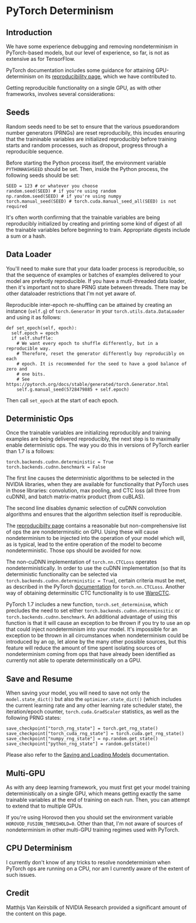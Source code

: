 # PyTorch Determinism

## Introduction

We have some experience debugging and removing nondeterminism in PyTorch-based
models, but our level of experience, so far, is not as extensive as for
TensorFlow.

PyTorch documentation includes some guidance for attaining GPU-determinism on
its [reproducibility page][1], which we have contributed to.

Getting reproducible functionality on a single GPU, as with other frameworks,
involves several considerations:

## Seeds

Random seeds need to be set to ensure that the various psuedorandom number
generators (PRNGs) are reset reproducibily, this incudes ensuring that the
traininable variables are initialized reproducibly before training starts and
random processes, such as dropout, progress through a reproducible sequence.

Before starting the Python process itself, the environment variable
`PYTHONHASHSEED` should be set. Then, inside the Python process, the following
seeds should be set:

```
SEED = 123 # or whatever you choose
random.seed(SEED) # if you're using random
np.random.seed(SEED) # if you're using numpy
torch.manual_seed(SEED) # torch.cuda.manual_seed_all(SEED) is not required
```

It's often worth confirming that the trainable variables are being reproducibly
initialized by creating and printing some kind of digest of all the trainable
variables before beginning to train. Appropriate digests include a sum or a
hash.

## Data Loader

You'll need to make sure that your data loader process is reproducible, so that
the sequence of examples or batches of examples delivered to your model are
prefectly reproducible. If you have a mutli-threaded data loader, then it's
important not to share PRNG state between threads. There may be other
dataloader restrictions that I'm not yet aware of.

Reproducible inter-epoch re-shuffling can be attained by creating
an instance (`self.g`) of `torch.Generator` in your
`torch.utils.data.DataLoader` and using it as follows:

```
def set_epoch(self, epoch):
  self.epoch = epoch
  if self.shuffle:
    # We want every epoch to shuffle differently, but in a reproducible way.
	# Therefore, reset the generator differently buy reproducibly on each
	# epoch. It is recommended for the seed to have a good balance of zero and
	# one bits.
	# See https://pytorch.org/docs/stable/generated/torch.Generator.html
    self.g.manual_seed(5728479885 + self.epoch)
```

Then call `set_epoch` at the start of each epoch.

## Deterministic Ops

Once the trainable variables are initializing reproducibly and training
examples are being delivered reproducibly, the next step is to maximally enable
deterministic ops. The way you do this in versions of PyTorch earlier than 1.7
is a follows:

```
torch.backends.cudnn.deterministic = True
torch.backends.cudnn.benchmark = False
```

The first line causes the deterministic algorithms to be selected in the NVIDIA
libraries, when they are available for functionality that PyTorch uses in those
libraries: convolution, max pooling, and CTC loss (all three from cuDNN), and
batch matrix-matrix product (from cuBLAS).

The second line disables dynamic selection of cuDNN convolution algorithms
and ensures that the algorithm selection itself is reproducible.

The [reproducibilty page][1] contains a reasonable but non-comprehensive list of
ops the are nondeterminsitic on GPU. Using these will cause nondeterminism to
be injected into the operation of your model which will, as is typical, lead to
the entire operation of the model to become nondeterministic. Those ops should
be avoided for now.

The non-cuDNN implementation of `torch.nn.CTCLoss` operates
nondeterministically. In order to use the cuDNN implementation (so that its
deterministic functionality can be selected via
`torch.backends.cudnn.deterministic = True`), certain
criteria must be met, as described in the PyTorch [documentation][4] for
`torch.nn.CTCLoss`. Another way of obtaining determinsitic CTC functionality
is to use [WarpCTC][2].

PyTorch 1.7 includes a new function, `torch.set_determinism`, which precludes
the need to set either `torch.backends.cudnn.determinsitic` or
`torch.backends.cudnn.benchmark`. An additional advantage of using this function
is that it will cause an exception to be thrown if you try to use an op that
could inject nondeterminism into your model. It's impossible for an exception to
be thrown in all circumstances when nondeterminism could be introduced by an op,
let alone by the many other possible sources, but this feature will reduce the
amount of time spent isolating sources of nondeterminism coming from ops that
have already been identified as currently not able to operate deterministically
on a GPU.

## Save and Resume

When saving your model, you will need to save not only the `model.state_dict()`
but also the `optimizer.state_dict()` (which includes the current
learning rate and any other learning rate scheduler state), the iteration/epoch
counter, `torch.cuda.GradScaler` statistics, as well as the following PRNG
states:

```
save_checkpoint["torch_rng_state"] = torch.get_rng_state()
save_checkpoint["torch_cuda_rng_state"] = torch.cuda.get_rng_state()
save_checkpoint["numpy_rng_state"] = np.random.get_state()
save_checkpoint["python_rng_state"] = random.getstate()
```

Please also refer to the [Saving and Loading Models][3] documentation.

## Multi-GPU

As with any deep learning framework, you must first get your model training
deterministically on a single GPU, which means getting exactly the same
trainable variables at the end of training on each run. Then, you can attempt
to extend that to multiple GPUs.

If you're using Horovod then you should set the environment variable
`HOROVOD_FUSION_THRESHOLD=0`. Other than that, I'm not aware of sources of
nondeterminism in other multi-GPU training regimes used with PyTorch.

## CPU Determinism

I currently don't know of any tricks to resolve nondeterminism when PyTorch ops
are running on a CPU, nor am I currently aware of the extent of such issues.

## Credit

Matthijs Van Keirsbilk of NVIDIA Research provided a significant amount of
the content on this page.

[1]: https://pytorch.org/docs/stable/notes/randomness.html
[2]: https://github.com/SeanNaren/warp-ctc
[3]: https://pytorch.org/tutorials/beginner/saving_loading_models.html
[4]: https://pytorch.org/docs/stable/generated/torch.nn.CTCLoss.html
